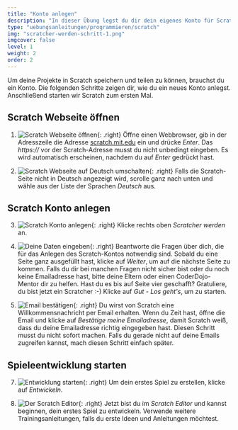 ```yaml
---
title: "Konto anlegen"
description: "In dieser Übung legst du dir dein eigenes Konto für Scratch an und startest Scratch zum ersten Mal."
type: "uebungsanleitungen/programmieren/scratch"
img: "scratcher-werden-schritt-1.png"
imgcover: false
level: 1
weight: 2
order: 2
---
```


Um deine Projekte in Scratch speichern und teilen zu können, brauchst du ein Konto. Die folgenden Schritte zeigen dir, wie du ein neues Konto anlegst. Anschließend starten wir Scratch zum ersten Mal.

## Scratch Webseite öffnen

1. ![Scratch Webseite öffnen](scratch-webseite-starten.png){: .right}
Öffne einen Webbrowser, gib in der Adresszeile die Adresse [scratch.mit.edu](https://scratch.mit.edu) ein und drücke *Enter*. Das *https://* vor der Scratch-Adresse musst du nicht unbedingt eingeben. Es wird automatisch erscheinen, nachdem du auf *Enter* gedrückt hast.

2. ![Scratch Webseite auf Deutsch umschalten](scratch-webseite-deutsch.png){: .right}
Falls die Scratch-Seite nicht in Deutsch angezeigt wird, scrolle ganz nach unten und wähle aus der Liste der Sprachen *Deutsch* aus.

## Scratch Konto anlegen

3. ![Scratch Konto anlegen](scratcher-werden.png){: .right}
Klicke rechts oben *Scratcher werden* an.

4. ![Deine Daten eingeben](scratcher-werden-schritt-1.png){: .right}
Beantworte die Fragen über dich, die für das Anlegen des Scratch-Kontos notwendig sind. Sobald du eine Seite ganz ausgefüllt hast, klicke auf *Weiter*, um auf die nächste Seite zu kommen. Falls du dir bei manchen Fragen nicht sicher bist oder du noch keine Emailadresse hast, bitte deine Eltern oder einen CoderDojo-Mentor dir zu helfen. Hast du es bis auf Seite vier geschafft? Gratuliere, du bist jetzt ein Scratcher :-) Klicke auf *Gut - Los geht's*, um zu starten.

6. ![Email bestätigen](scratch-email-bestaetigen.png){: .right}
Du wirst von Scratch eine Willkommensnachricht per Email erhalten. Wenn du Zeit hast, öffne die Email und klicke auf *Bestätige meine Emailadresse*, damit Scratch weiß, dass du deine Emailadresse richtig eingegeben hast. Diesen Schritt musst du nicht sofort machen. Falls du gerade nicht auf deine Emails zugreifen kannst, mach diesen Schritt einfach später.

## Spieleentwicklung starten

7. ![Entwicklung starten](scratch-entwickeln.png){: .right}
Um dein erstes Spiel zu erstellen, klicke auf *Entwickeln*.

8. ![Der Scratch Editor](scratch-editor.png){: .right}
Jetzt bist du im *Scratch Editor* und kannst beginnen, dein erstes Spiel zu entwickeln. Verwende weitere Trainingsanleitungen, falls du erste Ideen und Anleitungen möchtest.





